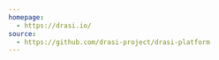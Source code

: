 ```yaml
---
homepage:
  - https://drasi.io/
source:
  - https://github.com/drasi-project/drasi-platform
---
```

